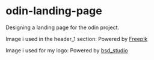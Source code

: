 # odin-landing-page
Designing a landing page for the odin project.

Image i used in the header_1 section:
     Powered by [Freepik]("https://www.freepik.com/free-vector/hand-drawn-web-developers_12063795.htm#query=web%20developer&position=7&from_view=keyword&track=ais&uuid=8dde989e-e9d0-43ee-a5c9-c49296a24eb5")

Image i used for my logo:
Powered by [bsd_studio](https://www.vectorstock.com/royalty-free-vectors/vectors-by_bsd_studio) 